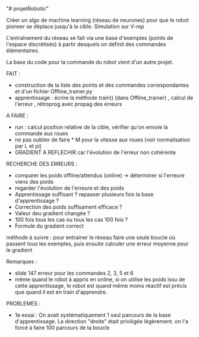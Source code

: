 "# projetRobotic" 

Créer un algo de machine learning (réseau de neurones) pour que le robot pioneer se déplace jusqu'à la cible.
Simulation sur V-rep

L'entraînement du réseau se fait via une base d'exemples (points de l'espace discrétisés) à partir desquels on définit des commandes élémentaires.

La base du code pour la commande du robot vient d'un autre projet.



FAIT : 
 - construction de la liste des points et des commandes correspondantes et d'un fichier Offline_trainer.py
 - apprentissage : écrire la méthode train() (dans Offline_trainer) , calcul de l'erreur ,  rétroprog avec propag des erreurs

A FAIRE : 
 
 - run : calcul position relative de la cible, vérifier qu'on envoie la commande aux roues
 - ne pas oublier de faire * M pour la vitesse aux roues (voir normalisation par L et pi)
 - GRADIENT A REFLECHIR car l'évolution de l'erreur non cohérente
 
 RECHERCHE DES ERREURS :
 - comparer les poids offline/attendus (online) -> déterminer si l'erreure viens des poids
 - regarder l'évolution de l'erreure et des poids
 - Apprentissage suffisant ? repasser plusieurs fois la base d'apprentissage ?
 - Correction des poids suffisament efficace ?
 - Valeur deu gradient changée ?
 - 100 fois tous les cas ou tous les cas 100 fois ?
 - Formule du gradient correct
 
 méthode à suivre : pour entrainer le réseau faire une seule boucle où passent tous les exemples, puis ensuite calculer une erreur moyenne pour le gradient


Remarques : 
 - slide 147 erreur pour les commandes 2, 3, 5 et 6
 - même quand le robot à appris en online, si on utilise les poids issu de cette apprentissage, le robot est quand même moins réactif est précis que quand il est en train d'apprendre.


PROBLEMES :
 - 1e essai : On avait systématiquement 1 seul parcours de la base d'apprentissage. La direction "droite" était priviligée légèrement.
 on l'a forcé à faire 100 parcours de la boucle
